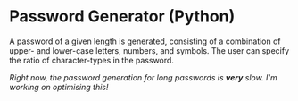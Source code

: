 # Password Generator (Python)

A password of a given length is generated, consisting of a combination of upper- and lower-case letters, numbers, and symbols. The user can specify the ratio of character-types in the password.

_Right now, the password generation for long passwords is __very__ slow. I'm working on optimising this!_
